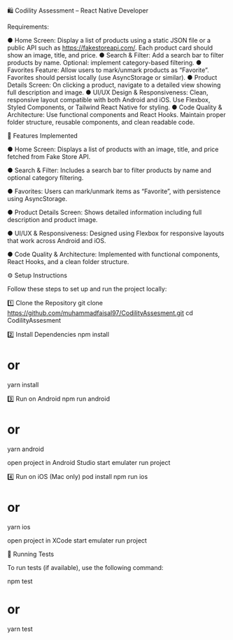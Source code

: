 🛍️ Codility Assessment – React Native Developer

Requirements: 

● Home Screen: 
  Display a list of products using a static JSON file or a public 
  API such as https://fakestoreapi.com/. 
  Each product card should show an image, title, and price. 
● Search & Filter:
  Add a search bar to filter products by name. 
  Optional: implement category-based filtering. 
● Favorites Feature: 
  Allow users to mark/unmark products as “Favorite”. 
  Favorites should persist locally (use AsyncStorage or similar). 
● Product Details Screen:
  On clicking a product, navigate to a detailed view showing full 
  description and image. 
● UI/UX Design & Responsiveness: 
  Clean, responsive layout compatible with both Android and iOS. 
  Use Flexbox, Styled Components, or Tailwind React Native for styling. 
● Code Quality & Architecture: 
  Use functional components and React Hooks. 
  Maintain proper folder structure, reusable components, and clean readable code. 


🚀 Features Implemented

● Home Screen: 
  Displays a list of products with an image, title, and price fetched from Fake Store API.

● Search & Filter: 
  Includes a search bar to filter products by name and optional category filtering.

● Favorites: 
  Users can mark/unmark items as “Favorite”, with persistence using AsyncStorage.

● Product Details Screen: 
  Shows detailed information including full description and product image.

● UI/UX & Responsiveness: 
  Designed using Flexbox for responsive layouts that work across Android and iOS.

● Code Quality & Architecture: 
  Implemented with functional components, React Hooks, and a clean folder structure.

⚙️ Setup Instructions

Follow these steps to set up and run the project locally:

1️⃣ Clone the Repository
git clone https://github.com/muhammadfaisal97/CodilityAssesment.git
cd CodilityAssesment

2️⃣ Install Dependencies
npm install
# or
yarn install

3️⃣ Run on Android
npm run android
# or
yarn android

open project in Android Studio
start emulater
run project 

4️⃣ Run on iOS (Mac only)
pod install
npm run ios
# or
yarn ios

open project in XCode
start emulater
run project 

🧪 Running Tests

To run tests (if available), use the following command:

npm test
# or
yarn test
